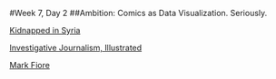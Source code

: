 #Week 7, Day 2
##Ambition: Comics as Data Visualization. Seriously.

[Kidnapped in Syria](http://narrative.ly/meet-the-press/kidnapped-in-syria/)

[Investigative Journalism, Illustrated](http://www.propublica.org/article/investigative-journalism-illustrated-a-qa-with-level-14-creators)

[Mark Fiore](https://www.markfiore.com/)


